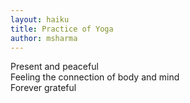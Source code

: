 ```yaml
---
layout: haiku
title: Practice of Yoga
author: msharma
---
```


Present and peaceful<br>
Feeling the connection of body and mind<br>
Forever grateful<br>